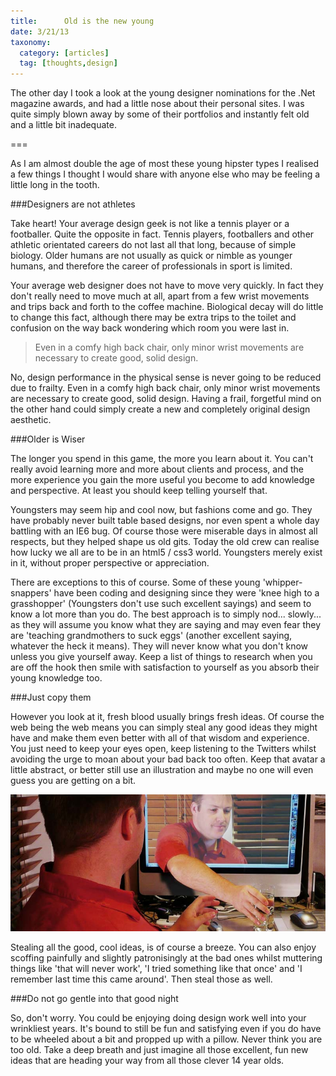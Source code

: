 ```yaml
---
title: 		Old is the new young
date: 3/21/13
taxonomy:
  category: [articles]
  tag: [thoughts,design]	
---
```


The other day I took a look at the young designer nominations for the .Net magazine awards, and had a little nose about their personal sites.  I was quite simply blown away by some of their portfolios and instantly felt old and a little bit inadequate.

===

As I am almost double the age of most these young hipster types I realised a few things I thought I would share with anyone else who may be feeling a little long in the tooth.

###Designers are not athletes

Take heart!  Your average design geek is not like a tennis player or a footballer. Quite the opposite in fact.  Tennis players, footballers and other athletic orientated careers do not last all that long, because of simple biology.  Older humans are not usually as quick or nimble as younger humans, and therefore the career of professionals in sport is limited.  

Your average web designer does not have to move very quickly.  In fact they don't really need to move much at all, apart from a few wrist movements and trips back and forth to the coffee machine.  Biological decay will do little to change this fact, although there may be extra trips to the toilet and confusion on the way back wondering which room you were last in.

> Even in a comfy high back chair, only minor wrist movements are necessary to create good, solid design.

No, design performance in the physical sense is never going to be reduced due to frailty. Even in a comfy high back chair, only minor wrist movements are necessary to create good, solid design.  Having a frail, forgetful mind on the other hand could simply create a new and completely original design aesthetic.

###Older is Wiser

The longer you spend in this game, the more you learn about it.  You can't really avoid learning more and more about clients and process, and the more experience you gain the more useful you become to add knowledge and perspective.  At least you should keep telling yourself that.

Youngsters may seem hip and cool now, but fashions come and go.  They have probably never built table based designs, nor even spent a whole day battling with an IE6 bug.  Of course those were miserable days in almost all respects, but they helped shape us old gits.  Today the old crew can realise how lucky we all are to be in an html5 / css3 world.  Youngsters merely exist in it, without proper perspective or appreciation.

There are exceptions to this of course. Some of these young 'whipper-snappers' have been coding and designing since they were 'knee high to a grasshopper' (Youngsters don't use such excellent sayings) and seem to know a lot more than you do.  The best approach is to simply nod... slowly... as they will assume you know what they are saying and may even fear they are 'teaching grandmothers to suck eggs' (another excellent saying, whatever the heck it means).  They will never know what you don't know unless you give yourself away.  Keep a list of things to research when you are off the hook then smile with satisfaction to yourself as you absorb their young knowledge too.

###Just copy them

However you look at it, fresh blood usually brings fresh ideas.  Of course the web being the web means you can simply steal any good ideas they might have and make them even better with all of that wisdom and experience.  You just need to keep your eyes open, keep listening to the Twitters whilst avoiding the urge to moan about your bad back too often.   Keep that avatar a little abstract, or better still use an illustration and maybe no one will even guess you are getting on a bit.

![Just steal their ideas](thief.jpg)

Stealing all the good, cool ideas, is of course a breeze.  You can also enjoy scoffing painfully and slightly patronisingly at the bad ones whilst muttering things like 'that will never work', 'I tried something like that once' and 'I remember last time this came around'.   Then steal those as well.

###Do not go gentle into that good night

So, don't worry.  You could be enjoying doing design work well into your wrinkliest years.  It's bound to still be fun and satisfying even if you do have to be wheeled about a bit and propped up with a pillow.  Never think you are too old.  Take a deep breath and just imagine all those excellent, fun new ideas that are heading your way from all those clever 14 year olds.



